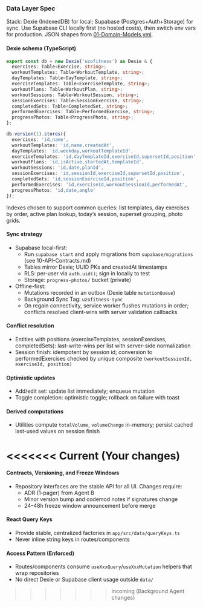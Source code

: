 ### Data Layer Spec

Stack: Dexie (IndexedDB) for local; Supabase (Postgres+Auth+Storage) for sync. Use Supabase CLI locally first (no hosted costs), then switch env vars for production. JSON shapes from [01-Domain-Models.yml](./01-Domain-Models.yml).

#### Dexie schema (TypeScript)
```ts
export const db = new Dexie('uzofitness') as Dexie & {
  exercises: Table<Exercise, string>;
  workoutTemplates: Table<WorkoutTemplate, string>;
  dayTemplates: Table<DayTemplate, string>;
  exerciseTemplates: Table<ExerciseTemplate, string>;
  workoutPlans: Table<WorkoutPlan, string>;
  workoutSessions: Table<WorkoutSession, string>;
  sessionExercises: Table<SessionExercise, string>;
  completedSets: Table<CompletedSet, string>;
  performedExercises: Table<PerformedExercise, string>;
  progressPhotos: Table<ProgressPhoto, string>;
};

db.version(1).stores({
  exercises: 'id,name',
  workoutTemplates: 'id,name,createdAt',
  dayTemplates: 'id,weekday,workoutTemplateId',
  exerciseTemplates: 'id,dayTemplateId,exerciseId,supersetId,position',
  workoutPlans: 'id,isActive,startedAt,templateId',
  workoutSessions: 'id,date,planId',
  sessionExercises: 'id,sessionId,exerciseId,supersetId,position',
  completedSets: 'id,sessionExerciseId,position',
  performedExercises: 'id,exerciseId,workoutSessionId,performedAt',
  progressPhotos: 'id,date,angle'
});
```

Indexes chosen to support common queries: list templates, day exercises by order, active plan lookup, today’s session, superset grouping, photo grids.

#### Sync strategy
- Supabase local-first:
  - Run `supabase start` and apply migrations from `supabase/migrations` (see 10-API-Contracts.md)
  - Tables mirror Dexie; UUID PKs and createdAt timestamps
  - RLS: per-user via `auth.uid()`; sign in locally to test
  - Storage: `progress-photos/` bucket (private)
- Offline-first:
  - Mutations recorded in an outbox (Dexie table `mutationQueue`)
  - Background Sync Tag: `uzofitness-sync`
  - On regain connectivity, service worker flushes mutations in order; conflicts resolved client-wins with server validation callbacks

#### Conflict resolution
- Entities with positions (exerciseTemplates, sessionExercises, completedSets): last-write-wins per list with server-side normalization
- Session finish: idempotent by session id; conversion to performedExercises checked by unique composite `(workoutSessionId, exerciseId, position)`

#### Optimistic updates
- Add/edit set: update list immediately; enqueue mutation
- Toggle completion: optimistic toggle; rollback on failure with toast

#### Derived computations
- Utilities compute `totalVolume`, `volumeChange` in-memory; persist cached last-used values on session finish

<<<<<<< Current (Your changes)
=======
#### Contracts, Versioning, and Freeze Windows
- Repository interfaces are the stable API for all UI. Changes require:
  - ADR (1-pager) from Agent B
  - Minor version bump and codemod notes if signatures change
  - 24–48h freeze window announcement before merge

#### React Query Keys
- Provide stable, centralized factories in `app/src/data/queryKeys.ts`
- Never inline string keys in routes/components

#### Access Pattern (Enforced)
- Routes/components consume `useXxxQuery`/`useXxxMutation` helpers that wrap repositories
- No direct Dexie or Supabase client usage outside `data/`

>>>>>>> Incoming (Background Agent changes)

